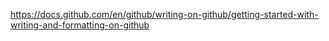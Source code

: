 https://docs.github.com/en/github/writing-on-github/getting-started-with-writing-and-formatting-on-github
